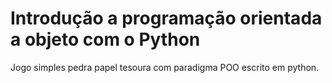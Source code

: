 # Introdução a programação orientada a objeto com o Python

Jogo simples pedra papel tesoura com paradigma POO escrito em python.
